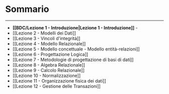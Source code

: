 # Sommario
---
- **[[BDC/Lezione 1 - Introduzione|Lezione 1 - Introduzione]]** -  
- [[Lezione 2 - Modelli dei Dati]]
- [[Lezione 3 - Vincoli d'integrità]]
- [[Lezione 4 - Modello Relazionale]]
- [[Lezione 5 - Modello concettuale - Modello entità-relazioni]]
- [[Lezione 6 - Progettazione Logica]]
- [[Lezione 7 - Metodologie di progettazione di basi di dati]]
- [[Lezione 8 - Algebra Relazionale]]
- [[Lezione 9 - Calcolo Relazionale]]
- [[Lezione 10 - Normalizzazione]]
- [[Lezione 11 - Organizzazione fisica dei dati]]
- [[Lezione 12 - Gestione delle Transazioni]]
